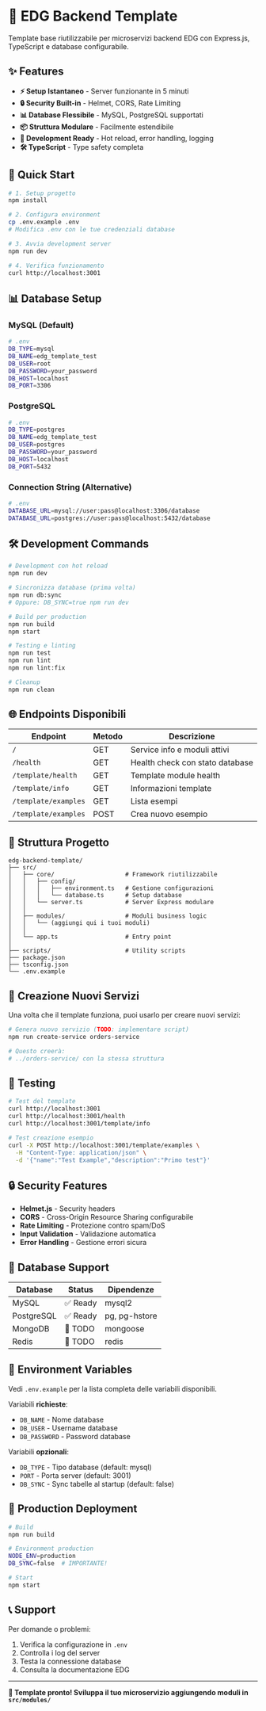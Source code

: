 # 🚀 EDG Backend Template

Template base riutilizzabile per microservizi backend EDG con Express.js, TypeScript e database configurabile.

## ✨ Features

- **⚡ Setup Istantaneo** - Server funzionante in 5 minuti
- **🔒 Security Built-in** - Helmet, CORS, Rate Limiting
- **📊 Database Flessibile** - MySQL, PostgreSQL supportati
- **📦 Struttura Modulare** - Facilmente estendibile
- **🧪 Development Ready** - Hot reload, error handling, logging
- **🛠️ TypeScript** - Type safety completa

## 🚀 Quick Start

```bash
# 1. Setup progetto
npm install

# 2. Configura environment
cp .env.example .env
# Modifica .env con le tue credenziali database

# 3. Avvia development server
npm run dev

# 4. Verifica funzionamento
curl http://localhost:3001
```

## 📊 Database Setup

### MySQL (Default)

```bash
# .env
DB_TYPE=mysql
DB_NAME=edg_template_test
DB_USER=root
DB_PASSWORD=your_password
DB_HOST=localhost
DB_PORT=3306
```

### PostgreSQL

```bash
# .env
DB_TYPE=postgres
DB_NAME=edg_template_test
DB_USER=postgres
DB_PASSWORD=your_password
DB_HOST=localhost
DB_PORT=5432
```

### Connection String (Alternative)

```bash
# .env
DATABASE_URL=mysql://user:pass@localhost:3306/database
DATABASE_URL=postgres://user:pass@localhost:5432/database
```

## 🛠️ Development Commands

```bash
# Development con hot reload
npm run dev

# Sincronizza database (prima volta)
npm run db:sync
# Oppure: DB_SYNC=true npm run dev

# Build per production
npm run build
npm start

# Testing e linting
npm run test
npm run lint
npm run lint:fix

# Cleanup
npm run clean
```

## 🌐 Endpoints Disponibili

| Endpoint             | Metodo | Descrizione                     |
| -------------------- | ------ | ------------------------------- |
| `/`                  | GET    | Service info e moduli attivi    |
| `/health`            | GET    | Health check con stato database |
| `/template/health`   | GET    | Template module health          |
| `/template/info`     | GET    | Informazioni template           |
| `/template/examples` | GET    | Lista esempi                    |
| `/template/examples` | POST   | Crea nuovo esempio              |

## 📁 Struttura Progetto

```
edg-backend-template/
├── src/
│   ├── core/                    # Framework riutilizzabile
│   │   ├── config/
│   │   │   ├── environment.ts   # Gestione configurazioni
│   │   │   └── database.ts      # Setup database
│   │   └── server.ts            # Server Express modulare
│   │
│   ├── modules/                 # Moduli business logic
│   │   └── (aggiungi qui i tuoi moduli)
│   │
│   └── app.ts                   # Entry point
│
├── scripts/                     # Utility scripts
├── package.json
├── tsconfig.json
└── .env.example
```

## 🔧 Creazione Nuovi Servizi

Una volta che il template funziona, puoi usarlo per creare nuovi servizi:

```bash
# Genera nuovo servizio (TODO: implementare script)
npm run create-service orders-service

# Questo creerà:
# ../orders-service/ con la stessa struttura
```

## 🧪 Testing

```bash
# Test del template
curl http://localhost:3001
curl http://localhost:3001/health
curl http://localhost:3001/template/info

# Test creazione esempio
curl -X POST http://localhost:3001/template/examples \
  -H "Content-Type: application/json" \
  -d '{"name":"Test Example","description":"Primo test"}'
```

## 🔒 Security Features

- **Helmet.js** - Security headers
- **CORS** - Cross-Origin Resource Sharing configurabile
- **Rate Limiting** - Protezione contro spam/DoS
- **Input Validation** - Validazione automatica
- **Error Handling** - Gestione errori sicura

## 🎯 Database Support

| Database   | Status   | Dipendenze    |
| ---------- | -------- | ------------- |
| MySQL      | ✅ Ready | mysql2        |
| PostgreSQL | ✅ Ready | pg, pg-hstore |
| MongoDB    | 🚧 TODO  | mongoose      |
| Redis      | 🚧 TODO  | redis         |

## 📝 Environment Variables

Vedi `.env.example` per la lista completa delle variabili disponibili.

Variabili **richieste**:

- `DB_NAME` - Nome database
- `DB_USER` - Username database
- `DB_PASSWORD` - Password database

Variabili **opzionali**:

- `DB_TYPE` - Tipo database (default: mysql)
- `PORT` - Porta server (default: 3001)
- `DB_SYNC` - Sync tabelle al startup (default: false)

## 🚀 Production Deployment

```bash
# Build
npm run build

# Environment production
NODE_ENV=production
DB_SYNC=false  # IMPORTANTE!

# Start
npm start
```

## 📞 Support

Per domande o problemi:

1. Verifica la configurazione in `.env`
2. Controlla i log del server
3. Testa la connessione database
4. Consulta la documentazione EDG

---

**🎉 Template pronto! Sviluppa il tuo microservizio aggiungendo moduli in `src/modules/`**
